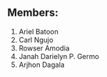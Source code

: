 ## Members:
1. Ariel Batoon
2. Carl Ngujo 
3. Rowser Amodia
4. Janah  Darielyn P. Germo
5. Arjhon Dagala